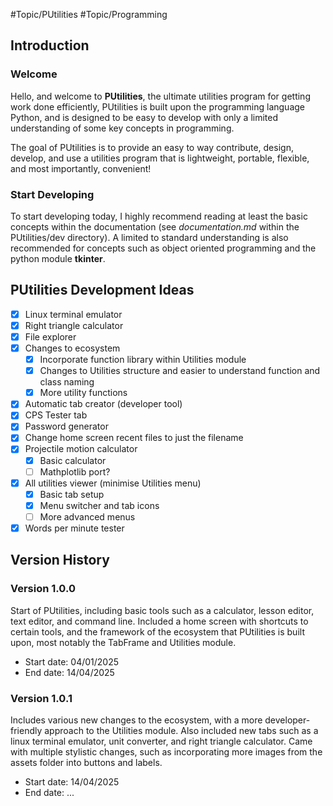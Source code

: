 #Topic/PUtilities #Topic/Programming 
## Introduction
### Welcome
Hello, and welcome to **PUtilities**, the ultimate utilities program for getting work done efficiently, PUtilities is built upon the programming language Python, and is designed to be easy to develop with only a limited understanding of some key concepts in programming.

The goal of PUtilities is to provide an easy to way contribute, design, develop, and use a utilities program that is lightweight, portable, flexible, and most importantly, convenient!
### Start Developing
To start developing today, I highly recommend reading at least the basic concepts within the documentation (see *documentation.md* within the PUtilities/dev directory). A limited to standard understanding is also recommended for concepts such as object oriented programming and the python module **tkinter**.
## PUtilities Development Ideas
- [x] Linux terminal emulator
- [x] Right triangle calculator
- [x] File explorer
- [x] Changes to ecosystem
	- [x] Incorporate function library within Utilities module
	- [x] Changes to Utilities structure and easier to understand function and class naming
	- [x] More utility functions
- [x] Automatic tab creator (developer tool)
- [x] CPS Tester tab
- [x] Password generator
- [x] Change home screen recent files to just the filename
- [x] Projectile motion calculator
	- [x] Basic calculator
	- [ ] Mathplotlib port?
- [x] All utilities viewer (minimise Utilities menu)
	- [x] Basic tab setup
	- [x] Menu switcher and tab icons
	- [ ] More advanced menus 
- [x] Words per minute tester
 
## Version History
### Version 1.0.0
Start of PUtilities, including basic tools such as a calculator, lesson editor, text editor, and command line. Included a home screen with shortcuts to certain tools, and the framework of the ecosystem that PUtilities is built upon, most notably the TabFrame and Utilities module.
- Start date: 04/01/2025
- End date: 14/04/2025
### Version 1.0.1
Includes various new changes to the ecosystem, with a more developer-friendly approach to the Utilities module. Also included new tabs such as a linux terminal emulator, unit converter, and right triangle calculator. Came with multiple stylistic changes, such as incorporating more images from the assets folder into buttons and labels.
- Start date: 14/04/2025
- End date: ...